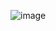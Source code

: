 ![image](https://user-images.githubusercontent.com/82740867/159611432-9f2b9c34-2c46-40e9-9693-3e2dce6ec181.png)
